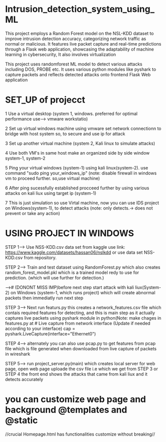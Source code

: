 # Intrusion_detection_system_using_ML
This project employs a Random Forest model on the NSL-KDD dataset to improve intrusion detection
accuracy, categorizing network traffic as normal or malicious. It features live packet capture and real-time
predictions through a Flask web application, showcasing the adaptability of machine learning in
cybersecurity, It also involves virtualization

This project uses randomforest ML model to detect various attacks including DOS, PROBE etc. It uses various python modules like pyshark to capture packets and reflects detected attacks onto frontend Flask Web application

# SET_UP of projecct

 1 Use a virtual desktop (system 1, windows. preferred for optimal performance use--> vmware workstatio)
 
 2 Set up virtual windows machine using vmware set network connectionn to bridge with host system so, to secure and use ip for attack
 
 3 Set up another virtual machine (system 2, Kali linux to simulate attacks)
 
 4 Use both VM's in same host make an organized side by side window system-1, system-2
 
 5 Ping your virtual windows (system-1) using kali linux(system-2). use command "sudo ping your_windows_ip" (note: disable firewall in windows vm to proceed further. so,use virtual machine)
 
 6 After ping sucessfully established procceed further by using various attacks on kali liux using target ip (system-1)
 
 7 This is just simulation so use Virtal machine, now you can use IDS project on Windows(system-1), to detect attacks (note: only detects.-> does not prevent or take any action)

# USING PROJECT IN WINDOWS

 STEP 1--> Use NSS-KDD.csv data set from kaggle use link: https://www.kaggle.com/datasets/hassan06/nslkdd or use data set NSS-KDD.csv from repository.
 
 STEP 2--> Train and test dataset using RandomForest.py which also creates random_forest_model.pkl which is a trained model redy to use for prediction. (which will use further for detection.)

--># (DONONT MISS IMP)before next step start attack with kali liux(System-2) on Windows (system-1, which runs project) which will create abnormal packets then immediatly run next step

 STEP 3--> Next run featurs.py this creates a network_features.csv file which contais required features for detecting,
           and this is main step as it actually captures live packets using pyshark module in python(Note: make chages in features.py at 
          # Live capture from network interface (Update if needed according to your interface)
            cap = pyshark.LiveCapture(interface="Ethernet0")

 STEP 4--> alternately you can also use pcap.py to get features from pcap file which is file generated when downloaded from live capture of packets in wireshark

 STEP 5--> run project_server.py(main) which creates local server for web page, open web page uploade the csv file i.e which we get from STEP 3 or STEP 4 
           the front end shows the attacks that came from kali liux and it detects accurately

# you can customize web page and  background  @templates and @static 
//crucial Homepage.html has functionalities customize without breaking//

